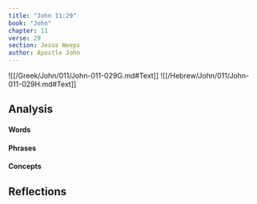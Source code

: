 ```yaml
---
title: "John 11:29"
book: "John"
chapter: 11
verse: 29
section: Jesus Weeps
author: Apostle John
---
```

![[/Greek/John/011/John-011-029G.md#Text]]
![[/Hebrew/John/011/John-011-029H.md#Text]]

## Analysis

#### Words

#### Phrases

#### Concepts

## Reflections
